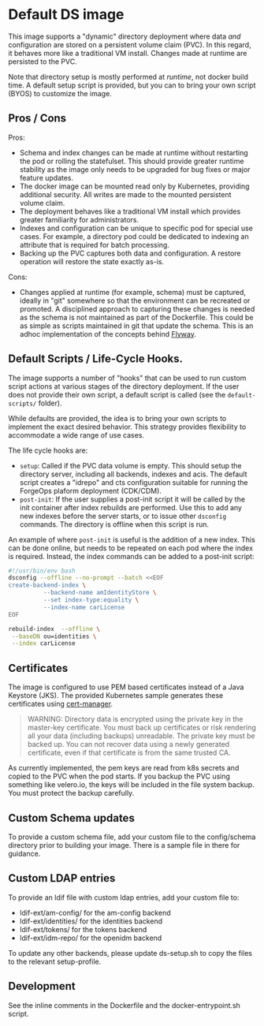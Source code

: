 # Default DS image

This image supports a "dynamic" directory deployment where data _and_ configuration are stored on a persistent volume claim (PVC).
In this regard, it behaves more like a traditional VM install. Changes made at runtime are persisted to the PVC.

Note that directory setup is mostly performed at _runtime_, not docker build time. A default setup script is provided, but
 you can to bring your own script (BYOS) to customize the image.

## Pros / Cons

Pros:

* Schema and index changes can be made at runtime without restarting the pod or rolling the statefulset. This should provide greater runtime stability as the image
only needs to be upgraded for bug fixes or major feature updates.
* The docker image can be mounted read only by Kubernetes, providing additional
security. All writes are made to the  mounted persistent volume claim.
* The deployment behaves like a traditional VM install which provides greater
familiarity for administrators.
* Indexes and configuration can be unique to specific pod for special use cases. For
example, a directory pod could be dedicated to indexing an attribute that is required for batch processing.
* Backing up the PVC captures both data and configuration. A restore operation will restore the state exactly as-is.


Cons:

* Changes applied at runtime (for example, schema) must be captured, ideally
in "git" somewhere so that the environment can be recreated or promoted. A
disciplined approach to capturing these changes is needed as the schema
is not maintained as part of the Dockerfile. This could be as simple
as scripts maintained in git that update the schema. This is an adhoc
implementation of the concepts behind [Flyway](https://flywaydb.org/).

## Default Scripts / Life-Cycle Hooks.

The image supports a number of "hooks" that can be used to run custom script actions at 
various stages of the directory deployment. If the user does not provide their own 
script, a default script is called (see the `default-scripts/` folder).

While defaults are provided, the idea is to bring your own scripts to implement the exact
desired behavior. This strategy provides flexibility to accommodate a wide range of use cases.

The life cycle hooks are:

* `setup`: Called if the PVC data volume is empty. This should setup the directory server, including all
 backends, indexes and acis. The default script creates a "idrepo" and cts configuration suitable for running the ForgeOps plaform deployment (CDK/CDM).
 * `post-init`: If the user supplies a post-init script it will be called by the init container after index rebuilds are
 performed. Use this to add any new indexes before the server starts, or to issue other `dsconfig` commands. The directory is offline
 when this script is run.

An example of where `post-init` is useful is the addition of a new index. This can be done online, but needs to be
repeated on each pod where the index is required.  Instead, the index commands can be added to a post-init script:

```bash
#!/usr/bin/env bash
dsconfig --offline --no-prompt --batch <<EOF
create-backend-index \
          --backend-name amIdentityStore \
          --set index-type:equality \
          --index-name carLicense
EOF

rebuild-index  --offline \
 --baseDN ou=identities \
 --index carLicense
```

## Certificates

The image is configured to use PEM based certificates instead of a Java Keystore (JKS). The provided Kubernetes sample
generates these certificates using [cert-manager](https://cert-manager.io). 

> WARNING: Directory data is encrypted using the private key
in the master-key certificate. You must back up certificates or
risk rendering all your data (including backups) unreadable.
The private key must be backed up. You can not recover data using
a newly generated certificate, even if that certificate is from
the same trusted CA.

As currently implemented, the pem keys are read from k8s secrets and copied to the PVC when the pod starts. If you backup the PVC using something like velero.io, the keys will be included in the file system backup. You must protect the backup carefully.

## Custom Schema updates
To provide a custom schema file, add your custom file to the config/schema directory 
prior to building your image.  There is a sample file in there for guidance.

## Custom LDAP entries
To provide an ldif file with custom ldap entries, add your custom file to:
- ldif-ext/am-config/ for the am-config backend
- ldif-ext/identities/ for the identities backend
- ldif-ext/tokens/ for the tokens backend
- ldif-ext/idm-repo/ for the openidm backend

To update any other backends, please update ds-setup.sh to copy the files to the relevant setup-profile.

## Development

See the inline comments in the Dockerfile and the docker-entrypoint.sh script.

